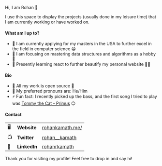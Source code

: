 Hi, I am Rohan 👋

I use this space to display the projects (usually done in my leisure time) that I am currently working or have worked on. 

#### What am I up to?

- 🔭 I am currently applying for my masters in the USA to further excel in the field in computer science 😁
- 🌱 I am focusing on mastering data structures and algorithms as a hobby 📓
- 🤔 Presently learning react to further beautify my personal website 🐢✅

#### Bio

- 👀 All my work is open source 👀
- 🙂 My preferred pronouns are: He/Him
- ⚡ Fun fact: I recently picked up the bass, and the first song I tried to play was [Tommy the Cat - Primus](https://www.youtube.com/watch?v=r4OhIU-PmB8) 😉

#### Contact

| |                       |                                                           |
|-|-----------------------|-----------------------------------------------------------|
|🖥| **Website**          | [rohankamath.me/](https://rohankamath.me/)               |
|📺| **Twitter**         | [rohan__kamath](https://twitter.com/rohan__kamath)        |
|📝| **LinkedIn**         | [rohanrkamath](https://www.linkedin.com/in/rohanrkamath/) |

Thank you for visiting my profile! Feel free to drop in and say hi!

<!-- ⚡My stats⚡ -

[![Rohan's github stats](https://github-readme-stats.vercel.app/api?username=rohanrkamath&count_private=true&show_icons=true&theme=onedark)](https://github.com/anuraghazra/github-readme-stats) -->

<!-- [![Top Languages](https://github-readme-stats.vercel.app/api/top-langs/?username=rohanrkamath&layout=compact)](https://github.com/anuraghazra/github-readme-stats) -->


